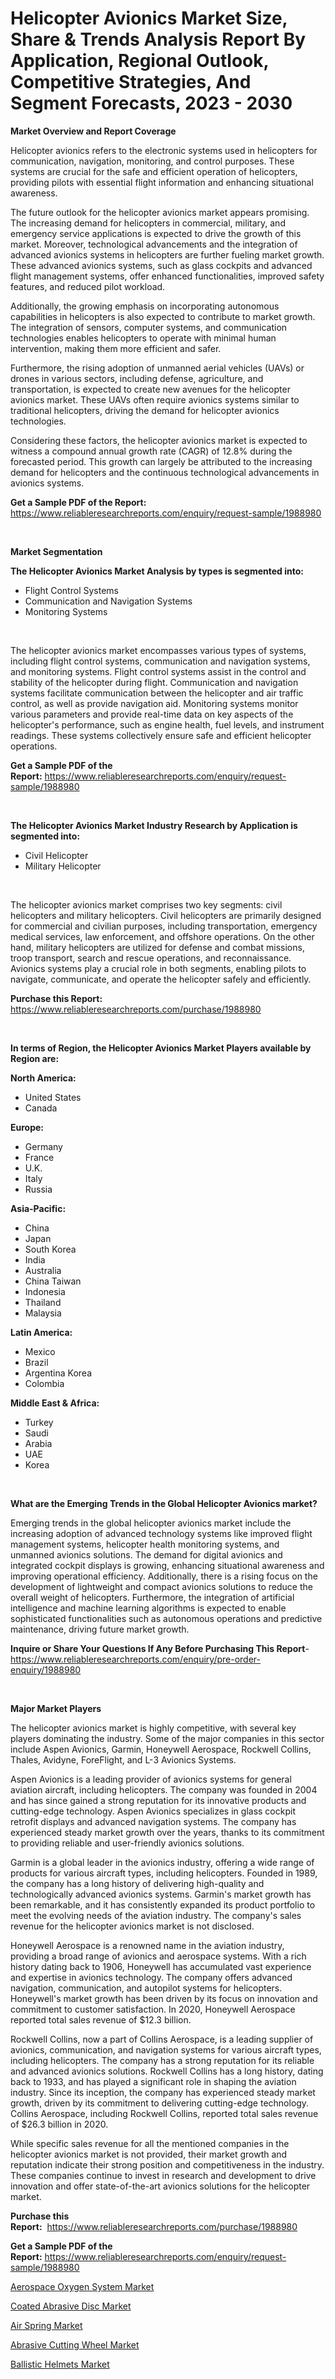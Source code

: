 <p><h1>Helicopter Avionics Market Size, Share & Trends Analysis Report By Application, Regional Outlook, Competitive Strategies, And Segment Forecasts, 2023 - 2030</h1></p><p><strong>Market Overview and Report Coverage</strong></p>
<p><p>Helicopter avionics refers to the electronic systems used in helicopters for communication, navigation, monitoring, and control purposes. These systems are crucial for the safe and efficient operation of helicopters, providing pilots with essential flight information and enhancing situational awareness.</p><p>The future outlook for the helicopter avionics market appears promising. The increasing demand for helicopters in commercial, military, and emergency service applications is expected to drive the growth of this market. Moreover, technological advancements and the integration of advanced avionics systems in helicopters are further fueling market growth. These advanced avionics systems, such as glass cockpits and advanced flight management systems, offer enhanced functionalities, improved safety features, and reduced pilot workload.</p><p>Additionally, the growing emphasis on incorporating autonomous capabilities in helicopters is also expected to contribute to market growth. The integration of sensors, computer systems, and communication technologies enables helicopters to operate with minimal human intervention, making them more efficient and safer.</p><p>Furthermore, the rising adoption of unmanned aerial vehicles (UAVs) or drones in various sectors, including defense, agriculture, and transportation, is expected to create new avenues for the helicopter avionics market. These UAVs often require avionics systems similar to traditional helicopters, driving the demand for helicopter avionics technologies.</p><p>Considering these factors, the helicopter avionics market is expected to witness a compound annual growth rate (CAGR) of 12.8% during the forecasted period. This growth can largely be attributed to the increasing demand for helicopters and the continuous technological advancements in avionics systems.</p></p>
<p><strong>Get a Sample PDF of the Report:</strong> <a href="https://www.reliableresearchreports.com/enquiry/request-sample/1988980">https://www.reliableresearchreports.com/enquiry/request-sample/1988980</a></p>
<p>&nbsp;</p>
<p><strong>Market Segmentation</strong></p>
<p><strong>The Helicopter Avionics Market Analysis by types is segmented into:</strong></p>
<p><ul><li>Flight Control Systems</li><li>Communication and Navigation Systems</li><li>Monitoring Systems</li></ul></p>
<p>&nbsp;</p>
<p><p>The helicopter avionics market encompasses various types of systems, including flight control systems, communication and navigation systems, and monitoring systems. Flight control systems assist in the control and stability of the helicopter during flight. Communication and navigation systems facilitate communication between the helicopter and air traffic control, as well as provide navigation aid. Monitoring systems monitor various parameters and provide real-time data on key aspects of the helicopter's performance, such as engine health, fuel levels, and instrument readings. These systems collectively ensure safe and efficient helicopter operations.</p></p>
<p><strong>Get a Sample PDF of the Report:</strong>&nbsp;<a href="https://www.reliableresearchreports.com/enquiry/request-sample/1988980">https://www.reliableresearchreports.com/enquiry/request-sample/1988980</a></p>
<p>&nbsp;</p>
<p><strong>The Helicopter Avionics Market Industry Research by Application is segmented into:</strong></p>
<p><ul><li>Civil Helicopter</li><li>Military Helicopter</li></ul></p>
<p>&nbsp;</p>
<p><p>The helicopter avionics market comprises two key segments: civil helicopters and military helicopters. Civil helicopters are primarily designed for commercial and civilian purposes, including transportation, emergency medical services, law enforcement, and offshore operations. On the other hand, military helicopters are utilized for defense and combat missions, troop transport, search and rescue operations, and reconnaissance. Avionics systems play a crucial role in both segments, enabling pilots to navigate, communicate, and operate the helicopter safely and efficiently.</p></p>
<p><strong>Purchase this Report:</strong>&nbsp; <a href="https://www.reliableresearchreports.com/purchase/1988980">https://www.reliableresearchreports.com/purchase/1988980</a></p>
<p>&nbsp;</p>
<p><strong>In terms of Region, the Helicopter Avionics Market Players available by Region are:</strong></p>
<p>
    <p> <strong> North America: </strong>
        <ul>
            <li>United States</li>
            <li>Canada</li>
        </ul>
        </p> 
    <p> <strong> Europe: </strong>
        <ul>
            <li>Germany</li>
            <li>France</li>
            <li>U.K.</li>
            <li>Italy</li>
            <li>Russia</li>
        </ul>
        </p> 
    <p> <strong> Asia-Pacific: </strong>
        <ul>
            <li>China</li>
            <li>Japan</li>
            <li>South Korea</li>
            <li>India</li>
            <li>Australia</li>
            <li>China Taiwan</li>
            <li>Indonesia</li>
            <li>Thailand</li>
            <li>Malaysia</li>
        </ul>
        </p> 
    <p> <strong> Latin America: </strong>
        <ul>
            <li>Mexico</li>
            <li>Brazil</li>
            <li>Argentina Korea</li>
            <li>Colombia</li>
        </ul>
        </p> 
    <p> <strong> Middle East & Africa: </strong>
        <ul>
            <li>Turkey</li>
            <li>Saudi</li>
            <li>Arabia</li>
            <li>UAE</li>
            <li>Korea</li>
        </ul>
    </p>
    </p>
<p>&nbsp;</p>
<p><strong>What are the Emerging Trends in the Global Helicopter Avionics market?</strong></p>
<p><p>Emerging trends in the global helicopter avionics market include the increasing adoption of advanced technology systems like improved flight management systems, helicopter health monitoring systems, and unmanned avionics solutions. The demand for digital avionics and integrated cockpit displays is growing, enhancing situational awareness and improving operational efficiency. Additionally, there is a rising focus on the development of lightweight and compact avionics solutions to reduce the overall weight of helicopters. Furthermore, the integration of artificial intelligence and machine learning algorithms is expected to enable sophisticated functionalities such as autonomous operations and predictive maintenance, driving future market growth.</p></p>
<p><strong>Inquire or Share Your Questions If Any Before Purchasing This Report</strong>- <a href="https://www.reliableresearchreports.com/enquiry/pre-order-enquiry/1988980">https://www.reliableresearchreports.com/enquiry/pre-order-enquiry/1988980</a></p>
<p>&nbsp;</p>
<p><strong>Major Market Players</strong></p>
<p><p>The helicopter avionics market is highly competitive, with several key players dominating the industry. Some of the major companies in this sector include Aspen Avionics, Garmin, Honeywell Aerospace, Rockwell Collins, Thales, Avidyne, ForeFlight, and L-3 Avionics Systems.</p><p>Aspen Avionics is a leading provider of avionics systems for general aviation aircraft, including helicopters. The company was founded in 2004 and has since gained a strong reputation for its innovative products and cutting-edge technology. Aspen Avionics specializes in glass cockpit retrofit displays and advanced navigation systems. The company has experienced steady market growth over the years, thanks to its commitment to providing reliable and user-friendly avionics solutions.</p><p>Garmin is a global leader in the avionics industry, offering a wide range of products for various aircraft types, including helicopters. Founded in 1989, the company has a long history of delivering high-quality and technologically advanced avionics systems. Garmin's market growth has been remarkable, and it has consistently expanded its product portfolio to meet the evolving needs of the aviation industry. The company's sales revenue for the helicopter avionics market is not disclosed.</p><p>Honeywell Aerospace is a renowned name in the aviation industry, providing a broad range of avionics and aerospace systems. With a rich history dating back to 1906, Honeywell has accumulated vast experience and expertise in avionics technology. The company offers advanced navigation, communication, and autopilot systems for helicopters. Honeywell's market growth has been driven by its focus on innovation and commitment to customer satisfaction. In 2020, Honeywell Aerospace reported total sales revenue of $12.3 billion.</p><p>Rockwell Collins, now a part of Collins Aerospace, is a leading supplier of avionics, communication, and navigation systems for various aircraft types, including helicopters. The company has a strong reputation for its reliable and advanced avionics solutions. Rockwell Collins has a long history, dating back to 1933, and has played a significant role in shaping the aviation industry. Since its inception, the company has experienced steady market growth, driven by its commitment to delivering cutting-edge technology. Collins Aerospace, including Rockwell Collins, reported total sales revenue of $26.3 billion in 2020.</p><p>While specific sales revenue for all the mentioned companies in the helicopter avionics market is not provided, their market growth and reputation indicate their strong position and competitiveness in the industry. These companies continue to invest in research and development to drive innovation and offer state-of-the-art avionics solutions for the helicopter market.</p></p>
<p><strong>Purchase this Report:</strong>&nbsp;&nbsp;<a href="https://www.reliableresearchreports.com/purchase/1988980">https://www.reliableresearchreports.com/purchase/1988980</a></p>
<p></p>
<p><strong>Get a Sample PDF of the Report:</strong>&nbsp;<a href="https://www.reliableresearchreports.com/enquiry/request-sample/1988980">https://www.reliableresearchreports.com/enquiry/request-sample/1988980</a></p>
<p><p><a href="https://github.com/dzharov81/Market-Research-Report-List-1/blob/main/aerospace-oxygen-system-market.md">Aerospace Oxygen System Market</a></p><p><a href="https://www.linkedin.com/pulse/coated-abrasive-disc-market-share-amp-new-trends-analysis-ud6qe/">Coated Abrasive Disc Market</a></p><p><a href="https://github.com/ambrozg/Market-Research-Report-List-1/blob/main/air-spring-market.md">Air Spring Market</a></p><p><a href="https://www.linkedin.com/pulse/decoding-abrasive-cutting-wheel-market-deep-dive-latest-trends-mbhxe/">Abrasive Cutting Wheel Market</a></p><p><a href="https://medium.com/@roscoemayer1990/ballistic-helmets-nbsp-market-focuses-on-market-share-size-and-projected-forecast-till-2030-7626a1796751">Ballistic Helmets Market</a></p></p>
